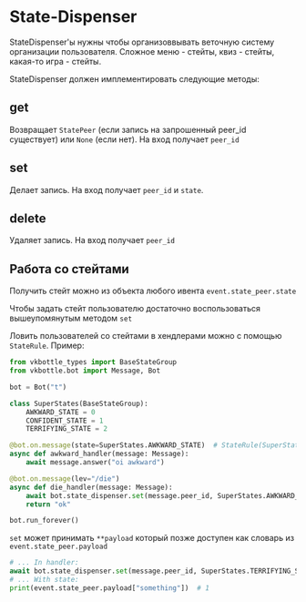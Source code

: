 # State-Dispenser

StateDispenser'ы нужны чтобы организоввывать веточную систему организации пользователя. Сложное меню - стейты, квиз - стейты, какая-то игра - стейты.

StateDispenser должен имплементировать следующие методы:

## get

Возвращает `StatePeer` (если запись на запрошенный peer_id существует) или `None` (если нет). На вход получает `peer_id`

## set

Делает запись. На вход получает `peer_id` и `state`.

## delete

Удаляет запись. На вход получает `peer_id`

## Работа со стейтами

Получить стейт можно из объекта любого ивента `event.state_peer.state`

Чтобы задать стейт пользователю достаточно воспользоваться вышеупомянутым методом `set`

Ловить пользователей со стейтами в хендлерами можно с помощью `StateRule`. Пример:

```python
from vkbottle_types import BaseStateGroup
from vkbottle.bot import Message, Bot

bot = Bot("t")

class SuperStates(BaseStateGroup):
    AWKWARD_STATE = 0
    CONFIDENT_STATE = 1
    TERRIFYING_STATE = 2

@bot.on.message(state=SuperStates.AWKWARD_STATE)  # StateRule(SuperStates.AWKWARD_STATE)
async def awkward_handler(message: Message):
    await message.answer("oi awkward")

@bot.on.message(lev="/die")
async def die_handler(message: Message):
    await bot.state_dispenser.set(message.peer_id, SuperStates.AWKWARD_STATE)
    return "ok"

bot.run_forever()
```

`set` может принимать `**payload` который позже доступен как словарь из `event.state_peer.payload`

```python
# ... In handler:
await bot.state_dispenser.set(message.peer_id, SuperStates.TERRIFYING_STATE, something=1)
# ... With state:
print(event.state_peer.payload["something"])  # 1
```
